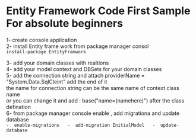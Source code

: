 # Entity Framework Code First Sample For absolute beginners

1- create console application  
2- install Entity frame work from package manager consol   
	```
	install-package EntityFramwork  
	```
  
3- add your domain classes with realtions  
4- add your model context and DBSets for your domain classes  
5- add the connection string and attach providerName = "System.Data.SqlCleint" add the end of it  
	the name for connection string can be the same name of context class name  
	or you can change it and add  : base("name=(namehere)") after the class defination  
6- from package manager console enable , add migrationa  and update database  
	```
	-  enable-migrations  
	-  add-migration InitialModel  
	-  update-database  
	```
	
